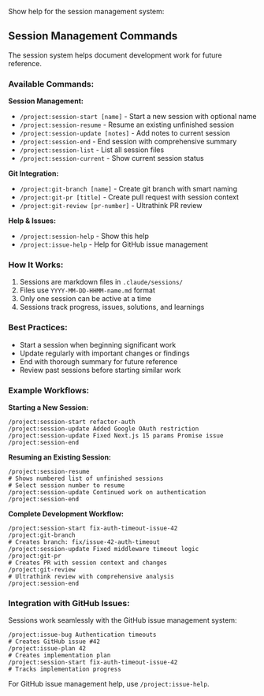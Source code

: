 Show help for the session management system:

## Session Management Commands

The session system helps document development work for future reference.

### Available Commands:

**Session Management:**
- `/project:session-start [name]` - Start a new session with optional name
- `/project:session-resume` - Resume an existing unfinished session
- `/project:session-update [notes]` - Add notes to current session  
- `/project:session-end` - End session with comprehensive summary
- `/project:session-list` - List all session files
- `/project:session-current` - Show current session status

**Git Integration:**
- `/project:git-branch [name]` - Create git branch with smart naming
- `/project:git-pr [title]` - Create pull request with session context
- `/project:git-review [pr-number]` - Ultrathink PR review

**Help & Issues:**
- `/project:session-help` - Show this help
- `/project:issue-help` - Help for GitHub issue management

### How It Works:

1. Sessions are markdown files in `.claude/sessions/`
2. Files use `YYYY-MM-DD-HHMM-name.md` format
3. Only one session can be active at a time
4. Sessions track progress, issues, solutions, and learnings

### Best Practices:

- Start a session when beginning significant work
- Update regularly with important changes or findings
- End with thorough summary for future reference
- Review past sessions before starting similar work

### Example Workflows:

**Starting a New Session:**
```
/project:session-start refactor-auth
/project:session-update Added Google OAuth restriction
/project:session-update Fixed Next.js 15 params Promise issue  
/project:session-end
```

**Resuming an Existing Session:**
```
/project:session-resume
# Shows numbered list of unfinished sessions
# Select session number to resume
/project:session-update Continued work on authentication
/project:session-end
```

**Complete Development Workflow:**
```
/project:session-start fix-auth-timeout-issue-42
/project:git-branch
# Creates branch: fix/issue-42-auth-timeout
/project:session-update Fixed middleware timeout logic
/project:git-pr
# Creates PR with session context and changes
/project:git-review
# Ultrathink review with comprehensive analysis
/project:session-end
```

### Integration with GitHub Issues:

Sessions work seamlessly with the GitHub issue management system:

```
/project:issue-bug Authentication timeouts
# Creates GitHub issue #42
/project:issue-plan 42
# Creates implementation plan
/project:session-start fix-auth-timeout-issue-42
# Tracks implementation progress
```

For GitHub issue management help, use `/project:issue-help`.